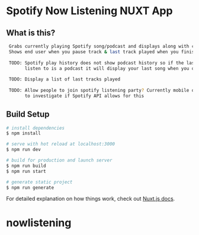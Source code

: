 # Spotify Now Listening NUXT App

## What is this?

```bash NUXT Spotify now listening app. App is set to only allow user_id set through ENV to login. 
 Grabs currently playing Spotify song/podcast and displays along with current progress through track 
 Shows end user when you pause track & last track played when you finish your spotify session
       
 TODO: Spotify play history does not show podcast history so if the last thing you 
       listen to is a podcast it will display your last song when you quit spotify
       
 TODO: Display a list of last tracks played
       
 TODO: Allow people to join spotify listening party? Currently mobile only, need 
       to investigate if Spotify API allows for this
```

## Build Setup

```bash
# install dependencies
$ npm install

# serve with hot reload at localhost:3000
$ npm run dev

# build for production and launch server
$ npm run build
$ npm run start

# generate static project
$ npm run generate
```

For detailed explanation on how things work, check out [Nuxt.js docs](https://nuxtjs.org).
# nowlistening
